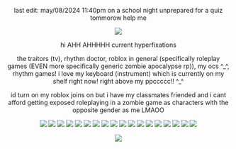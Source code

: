

<p align="center">
last edit: may/08/2024 11:40pm on a school night unprepared for a quiz tommorow help me
</p>

<p align="center">
<img src="https://decohoard.carrd.co/assets/images/gallery23/5e2fd859.gif?v=3fd34f6c" />
</p>

<p align="center">
hi AHH AHHHHH
current hyperfixations
</p>

<p align="center">
the traitors (tv), rhythm doctor, roblox in general (specifically roleplay games (EVEN more specifically generic zombie apocalypse rp)), my ocs ^_^, rhythm games! i love my keyboard (instrument) which is currently on my shelf right now! right above my ppccccc!! ^_^
</p>

<p align="center">
id turn on my roblox joins on but i have my classmates friended and i cant afford getting exposed roleplaying in a zombie game as characters with the opposite gender as me LMAOO
</p>


<p align="center">
<img src="https://64.media.tumblr.com/97a0c487981805269ed73917f48adb21/473928ea48888009-9f/s100x200/8367b381f5ffcb29552b1b7e349767bf7da34e81.pnj" /> <img src="https://64.media.tumblr.com/293eb680df1f28336a6824a60f7deb4f/tumblr_inline_rawmzhupqo1vefsve_500.jpg" /> <img src="https://raining-starss.neocities.org/plugplug%20(1).png" /> <img src="https://raining-starss.neocities.org/da%20(1).png" /> <img src="https://raining-starss.neocities.org/thebread%20(4).gif" /> <img src="https://64.media.tumblr.com/89658c6691c7538bd4d2cd0463e301e0/tumblr_inline_qiqp7blph41vefsve_500.png" /> <img src="https://64.media.tumblr.com/49d80028e43290621e4c71db3c417804/tumblr_inline_rawmzect9F1vefsve_500.jpg" /> <img src="https://supplies.ju.mp/assets/images/gallery02/cc5c571f.png?v=6a50b904" /> <img src="https://64.media.tumblr.com/e8440456acb50b507028b6378eeb6187/0a844093c4702aee-c0/s100x200/0cd31e85d122ef0197a3cd59e266b94fb3401725.gifv" /> <img src="https://64.media.tumblr.com/c35ab7db7fafde27e76ea18cbe308991/f1498ee937fc1ed0-bf/s100x200/5100b44511dd4c1b2d435d44d2e3b73d34c8b3d6.gifv" /> <img src="https://64.media.tumblr.com/18abcdac49b2a162cd9da4997daeff93/56838e9c58515ae2-51/s100x200/7bf99974704099ccbc56872ee73148eaa5345324.pnj" /> <img src="https://64.media.tumblr.com/b76b34e8d2c3e101593687a4796d9b58/56838e9c58515ae2-38/s100x200/17ab1ce68d4f214a3a1e4b8ef216cc89bac92544.pnj" /> <img src="https://64.media.tumblr.com/41649989dda8c5a8ae1adc6bb52ac2a8/0a844093c4702aee-a5/s100x200/2ceee4dfed8dd77e545bbe136b448786308a3135.gifv" /> <img src="https://64.media.tumblr.com/1f05704d0bb02629e4f0c9d2956d3f07/473928ea48888009-80/s100x200/de965c3755aa2cc768b659ab2a750e6bd101a16e.gifv" /> <img src="https://64.media.tumblr.com/51988c4913f8ee359dc919162c6bb975/473928ea48888009-50/s100x200/1f9afe4383ba4068201c09d4c00104f5fec3b658.gifv" /> <img src="https://64.media.tumblr.com/75f1cf07b98b2833a656cc82c6455e78/473928ea48888009-97/s100x200/9f3266c114ae863aed11722841f52ee48eed7e98.gifv" /> <img src="https://files.catbox.moe/rydc5q.gif" /> <img src="https://64.media.tumblr.com/a8dcea81b285606d6305c659aafcb7a4/473928ea48888009-bc/s100x200/19ca044945604fc3365801e0164d82a58fcac9ae.pnj" />

<p align="center">
<img src="https://files.catbox.moe/x32of3.gif" />
</p>
